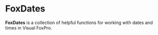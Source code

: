 # FoxDates

**FoxDates** is a collection of helpful functions for working with dates and times in Visual FoxPro.
